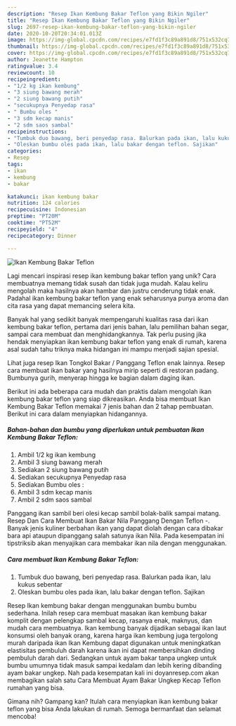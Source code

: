 ```yaml
---
description: "Resep Ikan Kembung Bakar Teflon yang Bikin Ngiler"
title: "Resep Ikan Kembung Bakar Teflon yang Bikin Ngiler"
slug: 2697-resep-ikan-kembung-bakar-teflon-yang-bikin-ngiler
date: 2020-10-20T20:34:01.013Z
image: https://img-global.cpcdn.com/recipes/e7fd1f3c89a891d8/751x532cq70/ikan-kembung-bakar-teflon-foto-resep-utama.jpg
thumbnail: https://img-global.cpcdn.com/recipes/e7fd1f3c89a891d8/751x532cq70/ikan-kembung-bakar-teflon-foto-resep-utama.jpg
cover: https://img-global.cpcdn.com/recipes/e7fd1f3c89a891d8/751x532cq70/ikan-kembung-bakar-teflon-foto-resep-utama.jpg
author: Jeanette Hampton
ratingvalue: 3.4
reviewcount: 10
recipeingredient:
- "1/2 kg ikan kembung"
- "3 siung bawang merah"
- "2 siung bawang putih"
- "secukupnya Penyedap rasa"
- " Bumbu oles "
- "3 sdm kecap manis"
- "2 sdm saos sambal"
recipeinstructions:
- "Tumbuk duo bawang, beri penyedap rasa. Balurkan pada ikan, lalu kukus sebentar"
- "Oleskan bumbu oles pada ikan, lalu bakar dengan teflon. Sajikan"
categories:
- Resep
tags:
- ikan
- kembung
- bakar

katakunci: ikan kembung bakar 
nutrition: 124 calories
recipecuisine: Indonesian
preptime: "PT20M"
cooktime: "PT52M"
recipeyield: "4"
recipecategory: Dinner

---
```



![Ikan Kembung Bakar Teflon](https://img-global.cpcdn.com/recipes/e7fd1f3c89a891d8/751x532cq70/ikan-kembung-bakar-teflon-foto-resep-utama.jpg)

Lagi mencari inspirasi resep ikan kembung bakar teflon yang unik? Cara membuatnya memang tidak susah dan tidak juga mudah. Kalau keliru mengolah maka hasilnya akan hambar dan justru cenderung tidak enak. Padahal ikan kembung bakar teflon yang enak seharusnya punya aroma dan cita rasa yang dapat memancing selera kita.

Banyak hal yang sedikit banyak mempengaruhi kualitas rasa dari ikan kembung bakar teflon, pertama dari jenis bahan, lalu pemilihan bahan segar, sampai cara membuat dan menghidangkannya. Tak perlu pusing jika hendak menyiapkan ikan kembung bakar teflon yang enak di rumah, karena asal sudah tahu triknya maka hidangan ini mampu menjadi sajian spesial.

Lihat juga resep Ikan Tongkol Bakar / Panggang Teflon enak lainnya. Resep cara membuat ikan bakar yang hasilnya mirip seperti di restoran padang. Bumbunya gurih, menyerap hingga ke bagian dalam daging ikan.


Berikut ini ada beberapa cara mudah dan praktis dalam mengolah ikan kembung bakar teflon yang siap dikreasikan. Anda bisa membuat Ikan Kembung Bakar Teflon memakai 7 jenis bahan dan 2 tahap pembuatan. Berikut ini cara dalam menyiapkan hidangannya.

<!--inarticleads1-->

##### Bahan-bahan dan bumbu yang diperlukan untuk pembuatan Ikan Kembung Bakar Teflon:

1. Ambil 1/2 kg ikan kembung
1. Ambil 3 siung bawang merah
1. Sediakan 2 siung bawang putih
1. Sediakan secukupnya Penyedap rasa
1. Sediakan  Bumbu oles :
1. Ambil 3 sdm kecap manis
1. Ambil 2 sdm saos sambal


Panggang ikan sambil beri olesi kecap sambil bolak-balik sampai matang. Resep Dan Cara Membuat Ikan Bakar Nila Panggang Dengan Teflon -. Banyak jenis kuliner berbahan ikan yang dapat diolah dengan cara dibakar bara api ataupun dipanggang salah satunya ikan Nila. Pada kesempatan ini tipstriksib akan menyajikan cara membakar ikan nila dengan menggunakan. 

<!--inarticleads2-->

##### Cara membuat Ikan Kembung Bakar Teflon:

1. Tumbuk duo bawang, beri penyedap rasa. Balurkan pada ikan, lalu kukus sebentar
1. Oleskan bumbu oles pada ikan, lalu bakar dengan teflon. Sajikan


Resep Ikan kembung bakar dengan menggunakan bumbu bumbu sederhana. Inilah resep cara membuat masakan ikan kembung bakar komplit dengan pelengkap sambal kecap, rasanya enak, maknyus, dan mudah cara membuatnya. Ikan kembung banyak dijadikan sebagai ikan laut konsumsi oleh banyak orang, karena harga ikan kembung juga tergolong murah daripada ikan Ikan Kembung dapat digunakan untuk meningkatkan elastisitas pembuluh darah karena ikan ini dapat membersihkan dinding pembuluh darah dari. Sedangkan untuk ayam bakar tanpa ungkep untuk bumbu umumnya tidak masuk sampai kedalam dan lebih kering dibanding ayam bakar ungkep. Nah pada kesempatan kali ini doyanresep.com akan membagikan salah satu Cara Membuat Ayam Bakar Ungkep Kecap Teflon rumahan yang bisa. 

Gimana nih? Gampang kan? Itulah cara menyiapkan ikan kembung bakar teflon yang bisa Anda lakukan di rumah. Semoga bermanfaat dan selamat mencoba!
